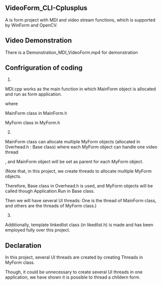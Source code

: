 ## VideoForm_CLI-Cplusplus

A is form project with MDI and video stream functions, which is supported by WinForm and OpenCV.

## Video Demonstration

There is a Demonstration_MDI_VideoForm.mp4 for demonstration

## Confriguration of coding
1.
MDI.cpp works as the main function in which MainForm object is allocated and run as form application.

where

MainForm class in MainForm.h

MyForm class in MyForm.h

2.
MainForm class can allocate multiple MyForm objects (allocated in Overhead.h : Base class) where each MyForm object can handle one video thread

, and MainForm object will be set as parent for each MyForm object.

(Note that, in this project, we create threads to allocate multiple MyForm objects.

Therefore, Base class in Overhead.h is used, and MyForm objects will be called though Application.Run in Base class.

Then we will have several UI threads: One is the thread of MainForm class, and others are the threads of MyForm class.)

3.
Additionally, template linkedlist class (in likedlist.h) is made and has been employed fully over this project.

## Declaration

In this project, several UI threads are created by creating Threads in MyForm class.

Though, it could be unnecessary to create several UI threads in one application, we have shown it is possible to thread a childern form.   

